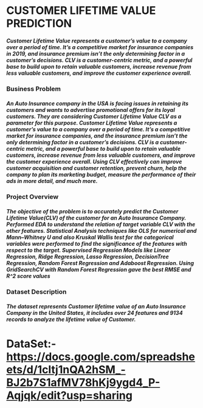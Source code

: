 # CUSTOMER LIFETIME VALUE PREDICTION

##### Customer Lifetime Value represents a customer’s value to a company over a period of time. It’s a competitive market for insurance companies in 2019, and insurance premium isn’t the only determining factor in a customer’s decisions. CLV is a customer-centric metric, and a powerful base to build upon to retain valuable customers, increase revenue from less valuable customers, and improve the customer experience overall.

### Business Problem

##### An Auto Insurance company in the USA is facing issues in retaining its customers and wants to advertise promotional offers for its loyal customers. They are considering Customer Lifetime Value CLV as a parameter for this purpose. Customer Lifetime Value represents a customer’s value to a company over a period of time. It’s a competitive market for insurance companies, and the insurance premium isn’t the only determining factor in a customer’s decisions. CLV is a customer-centric metric, and a powerful base to build upon to retain valuable customers, increase revenue from less valuable customers, and improve the customer experience overall. Using CLV effectively can improve customer acquisition and customer retention, prevent churn, help the company to plan its marketing budget, measure the performance of their ads in more detail, and much more.


### Project Overview

##### The objective of the problem is to accurately predict the Customer Lifetime Value(CLV) of the customer for an Auto Insurance Company. Performed EDA to understand the relation of target variable CLV with the other features. Statistical Analysis techniques like OLS for numerical and Mann–Whitney U and also Kruskal Wallis test for the categorical variables were performed to find the significance of the features with respect to the target. Supervised Regression Models like Linear Regression, Ridge Regression, Lasso Regression, DecisionTree Regression, Random Forest Regression and Adaboost Regression. Using GridSearchCV with Random Forest Regression gave the best RMSE and R^2 score values


### Dataset Description

##### The dataset represents Customer lifetime value of an Auto Insurance Company in the United States, it includes over 24 features and 9134 records to analyze the lifetime value of Customer.


# DataSet:- https://docs.google.com/spreadsheets/d/1cltj1nQA2hSM_-BJ2b7S1afMV78hKj9ygd4_P-Aqjqk/edit?usp=sharing
